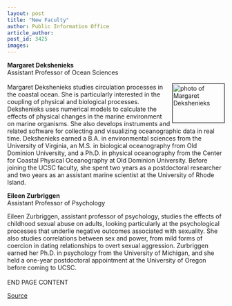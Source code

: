 ```yaml
---
layout: post
title: "New Faculty"
author: Public Information Office
article_author: 
post_id: 3425
images:
---
```


<p>
  <b>Margaret Dekshenieks<br></b>Assistant Professor of Ocean Sciences<br>
  <br>
  <img align="right" alt="photo of Margaret Dekshenieks" border="1" height="90" src="../art/dekshenieks_margaret.120.jpg" width="120">Margaret Dekshenieks studies circulation processes in the coastal ocean. She is particularly interested in the coupling of physical and biological processes. Dekshenieks uses numerical models to calculate the effects of physical changes in the marine environment on marine organisms. She also develops instruments and related software for collecting and visualizing oceanographic data in real time. Dekshenieks earned a B.A. in environmental sciences from the University of Virginia, an M.S. in biological oceanography from Old Dominion University, and a Ph.D. in physical oceanography from the Center for Coastal Physical Oceanography at Old Dominion University. Before joining the UCSC faculty, she spent two years as a postdoctoral researcher and two years as an assistant marine scientist at the University of Rhode Island.
</p>
<p>
  <b>Eileen Zurbriggen</b><br>
  Assistant Professor of Psychology
</p>
<p>
  Eileen Zurbriggen, assistant professor of psychology, studies the effects of childhood sexual abuse on adults, looking particularly at the psychological processes that underlie negative outcomes associated with sexuality. She also studies correlations between sex and power, from mild forms of coercion in dating relationships to overt sexual aggression. Zurbriggen earned her Ph.D. in psychology from the University of Michigan, and she held a one-year postdoctoral appointment at the University of Oregon before coming to UCSC.<br>
  <br>
  END PAGE CONTENT
</p>
<p><a href="http://www1.ucsc.edu/currents/01-02/09-24/newfac.html" title="Permalink to newfac">Source</a></p>
